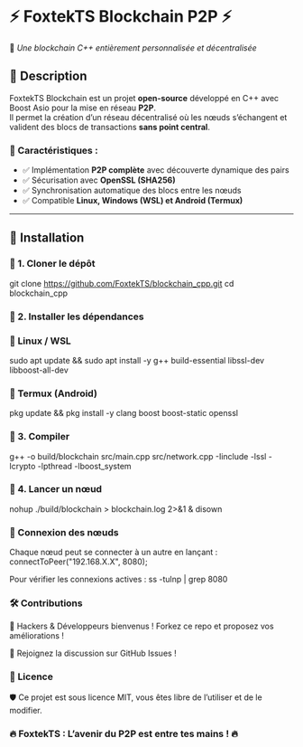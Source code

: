 # ⚡ FoxtekTS Blockchain P2P ⚡  
🚀 _Une blockchain C++ entièrement personnalisée et décentralisée_

## 📌 Description  
FoxtekTS Blockchain est un projet **open-source** développé en C++ avec Boost Asio pour la mise en réseau **P2P**.  
Il permet la création d’un réseau décentralisé où les nœuds s’échangent et valident des blocs de transactions **sans point central**.  

### 🔗 Caractéristiques :
- ✅ Implémentation **P2P complète** avec découverte dynamique des pairs  
- ✅ Sécurisation avec **OpenSSL (SHA256)**  
- ✅ Synchronisation automatique des blocs entre les nœuds  
- ✅ Compatible **Linux, Windows (WSL) et Android (Termux)**  

---

## 🚀 Installation  

### 🔹 1. Cloner le dépôt  

git clone https://github.com/FoxtekTS/blockchain_cpp.git
cd blockchain_cpp

### 🔹 2. Installer les dépendances
### 🔹 Linux / WSL

sudo apt update && sudo apt install -y g++ build-essential libssl-dev libboost-all-dev

### 🔹 Termux (Android)
pkg update && pkg install -y clang boost boost-static openssl

### 🔹 3. Compiler
g++ -o build/blockchain src/main.cpp src/network.cpp -Iinclude -lssl -lcrypto -lpthread -lboost_system

### 🔹 4. Lancer un nœud
nohup ./build/blockchain > blockchain.log 2>&1 &
disown

### 📡 Connexion des nœuds
Chaque nœud peut se connecter à un autre en lançant :
connectToPeer("192.168.X.X", 8080);

Pour vérifier les connexions actives :
ss -tulnp | grep 8080

### 🛠 Contributions
👾 Hackers & Développeurs bienvenus ! Forkez ce repo et proposez vos améliorations !

💬 Rejoignez la discussion sur GitHub Issues !

### 📜 Licence
🛡️ Ce projet est sous licence MIT, vous êtes libre de l’utiliser et de le modifier.

### 🔥 FoxtekTS : L’avenir du P2P est entre tes mains ! 🔥
